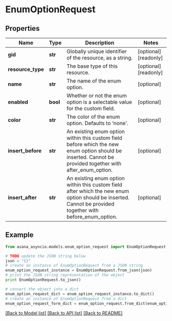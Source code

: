 # EnumOptionRequest


## Properties

Name | Type | Description | Notes
------------ | ------------- | ------------- | -------------
**gid** | **str** | Globally unique identifier of the resource, as a string. | [optional] [readonly] 
**resource_type** | **str** | The base type of this resource. | [optional] [readonly] 
**name** | **str** | The name of the enum option. | [optional] 
**enabled** | **bool** | Whether or not the enum option is a selectable value for the custom field. | [optional] 
**color** | **str** | The color of the enum option. Defaults to ‘none’. | [optional] 
**insert_before** | **str** | An existing enum option within this custom field before which the new enum option should be inserted. Cannot be provided together with after_enum_option. | [optional] 
**insert_after** | **str** | An existing enum option within this custom field after which the new enum option should be inserted. Cannot be provided together with before_enum_option. | [optional] 

## Example

```python
from asana_asyncio.models.enum_option_request import EnumOptionRequest

# TODO update the JSON string below
json = "{}"
# create an instance of EnumOptionRequest from a JSON string
enum_option_request_instance = EnumOptionRequest.from_json(json)
# print the JSON string representation of the object
print EnumOptionRequest.to_json()

# convert the object into a dict
enum_option_request_dict = enum_option_request_instance.to_dict()
# create an instance of EnumOptionRequest from a dict
enum_option_request_form_dict = enum_option_request.from_dict(enum_option_request_dict)
```
[[Back to Model list]](../README.md#documentation-for-models) [[Back to API list]](../README.md#documentation-for-api-endpoints) [[Back to README]](../README.md)


